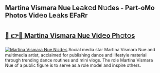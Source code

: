 ## Martina Vismara Nue Le𝚊k𝚎d N𝚞𝚍es - Part-oMo Photos Vid𝚎o Le𝚊ks EFaRr

# <h2><a href="http://fb3ju05.evod.top/?m=Martina+Vismara+Nue">🔗 👉🔴 Martina Vismara Nue Vid𝚎o Ph𝚘t𝚘s</a></h2>

[![Martina Vismara Nue N𝚞d𝚎s](https://i.imgur.com/8V9OHl7.gif)](http://fb3ju05.evod.top/?m=Martina+Vismara+Nue)
Social media star Martina Vismara Nue and multimedia artist, acclaimed for publishing dance and lifestyle material through trending dance routines and mini vlogs. The role Martina Vismara Nue of a public figure is to serve as a role model and inspire others. 
